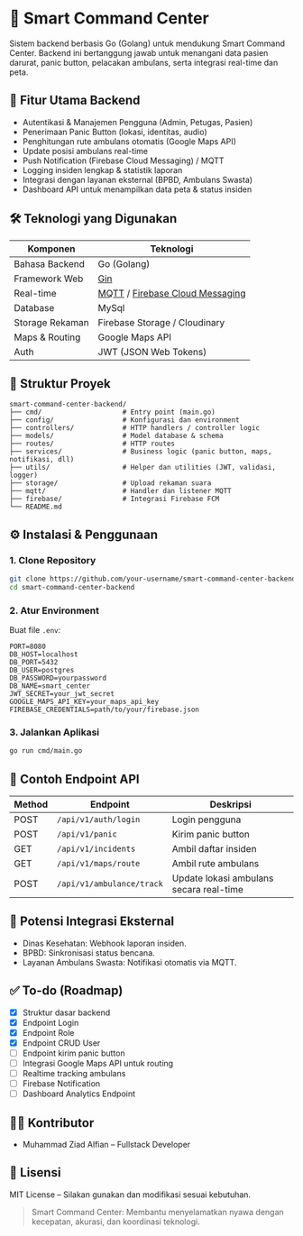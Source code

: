 # 🏥 Smart Command Center

Sistem backend berbasis Go (Golang) untuk mendukung Smart Command Center. Backend ini bertanggung jawab untuk menangani data pasien darurat, panic button, pelacakan ambulans, serta integrasi real-time dan peta.

## 🚀 Fitur Utama Backend

- Autentikasi & Manajemen Pengguna (Admin, Petugas, Pasien)
- Penerimaan Panic Button (lokasi, identitas, audio)
- Penghitungan rute ambulans otomatis (Google Maps API)
- Update posisi ambulans real-time
- Push Notification (Firebase Cloud Messaging) / MQTT
- Logging insiden lengkap & statistik laporan
- Integrasi dengan layanan eksternal (BPBD, Ambulans Swasta)
- Dashboard API untuk menampilkan data peta & status insiden

## 🛠️ Teknologi yang Digunakan

| Komponen         | Teknologi                    |
|------------------|------------------------------|
| Bahasa Backend   | Go (Golang)                  |
| Framework Web    | [Gin](https://github.com/gin-gonic/gin)          |
| Real-time        | [MQTT](https://mqtt.org/) / [Firebase Cloud Messaging](https://firebase.google.com/docs/cloud-messaging) |
| Database         | MySql  |
| Storage Rekaman  | Firebase Storage / Cloudinary |
| Maps & Routing   | Google Maps API              |
| Auth             | JWT (JSON Web Tokens)        |

## 📂 Struktur Proyek

```
smart-command-center-backend/
├── cmd/                    # Entry point (main.go)
├── config/                 # Konfigurasi dan environment
├── controllers/            # HTTP handlers / controller logic
├── models/                 # Model database & schema
├── routes/                 # HTTP routes
├── services/               # Business logic (panic button, maps, notifikasi, dll)
├── utils/                  # Helper dan utilities (JWT, validasi, logger)
├── storage/                # Upload rekaman suara
├── mqtt/                   # Handler dan listener MQTT
├── firebase/               # Integrasi Firebase FCM
└── README.md
```

## ⚙️ Instalasi & Penggunaan

### 1. Clone Repository
```bash
git clone https://github.com/your-username/smart-command-center-backend.git
cd smart-command-center-backend
```

### 2. Atur Environment
Buat file `.env`:
```env
PORT=8080
DB_HOST=localhost
DB_PORT=5432
DB_USER=postgres
DB_PASSWORD=yourpassword
DB_NAME=smart_center
JWT_SECRET=your_jwt_secret
GOOGLE_MAPS_API_KEY=your_maps_api_key
FIREBASE_CREDENTIALS=path/to/your/firebase.json
```

### 3. Jalankan Aplikasi
```bash
go run cmd/main.go
```

## 🧪 Contoh Endpoint API

| Method | Endpoint                | Deskripsi                                |
|--------|--------------------------|-------------------------------------------|
| POST   | `/api/v1/auth/login`     | Login pengguna                            |
| POST   | `/api/v1/panic`          | Kirim panic button                        |
| GET    | `/api/v1/incidents`      | Ambil daftar insiden                      |
| GET    | `/api/v1/maps/route`     | Ambil rute ambulans                       |
| POST   | `/api/v1/ambulance/track`| Update lokasi ambulans secara real-time   |

## 🧩 Potensi Integrasi Eksternal

- Dinas Kesehatan: Webhook laporan insiden.
- BPBD: Sinkronisasi status bencana.
- Layanan Ambulans Swasta: Notifikasi otomatis via MQTT.

## ✅ To-do (Roadmap)

- [x] Struktur dasar backend
- [x] Endpoint Login
- [x] Endpoint Role
- [x] Endpoint CRUD User
- [ ] Endpoint kirim panic button
- [ ] Integrasi Google Maps API untuk routing
- [ ] Realtime tracking ambulans
- [ ] Firebase Notification
- [ ] Dashboard Analytics Endpoint

## 👨‍💻 Kontributor

- Muhammad Ziad Alfian – Fullstack Developer

## 📄 Lisensi

MIT License – Silakan gunakan dan modifikasi sesuai kebutuhan.

> Smart Command Center: Membantu menyelamatkan nyawa dengan kecepatan, akurasi, dan koordinasi teknologi.